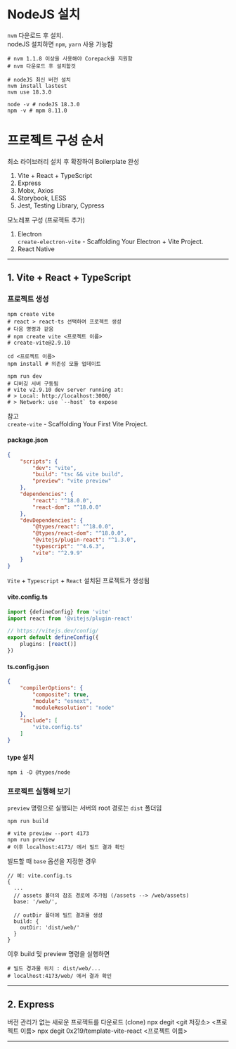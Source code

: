 # NodeJS 설치

`nvm` 다운로드 후 설치.  
nodeJS 설치하면 `npm`, `yarn` 사용 가능함

```shell
# nvm 1.1.8 이상을 사용해야 Corepack을 지원함
# nvm 다운로드 후 설치할것

# nodeJS 최신 버전 설치
nvm install lastest
nvm use 18.3.0

node -v # nodeJS 18.3.0
npm -v # mpm 8.11.0
```

# 프로젝트 구성 순서

최소 라이브러리 설치 후 확장하여 Boilerplate 완성

1. Vite + React + TypeScript
2. Express
3. Mobx, Axios
4. Storybook, LESS
5. Jest, Testing Library, Cypress

모노레포 구성 (프로젝트 추가)

1. Electron  
  `create-electron-vite` - Scaffolding Your Electron + Vite Project.
2. React Native

--------------------------------------

## 1. Vite + React + TypeScript

### 프로젝트 생성

```shell
npm create vite
# react > react-ts 선택하여 프로젝트 생성
# 다음 명령과 같음
# npm create vite <프로젝트 이름>
# create-vite@2.9.10

cd <프로젝트 이름>
npm install # 의존성 모듈 업데이트

npm run dev
# 디버깅 서버 구동됨
# vite v2.9.10 dev server running at:
# > Local: http://localhost:3000/
# > Network: use `--host` to expose
```
참고  
`create-vite` - Scaffolding Your First Vite Project.

#### package.json

```json
{
    "scripts": {
        "dev": "vite",
        "build": "tsc && vite build",
        "preview": "vite preview"
    },
    "dependencies": {
        "react": "^18.0.0",
        "react-dom": "^18.0.0"
    },
    "devDependencies": {
        "@types/react": "^18.0.0",
        "@types/react-dom": "^18.0.0",
        "@vitejs/plugin-react": "^1.3.0",
        "typescript": "^4.6.3",
        "vite": "^2.9.9"
    }
}
```

`Vite` + `Typescript` + `React` 설치된 프로젝트가 생성됨

#### vite.config.ts

```ts
import {defineConfig} from 'vite'
import react from '@vitejs/plugin-react'

// https://vitejs.dev/config/
export default defineConfig({
    plugins: [react()]
})
```

#### ts.config.json

```json
{
    "compilerOptions": {
        "composite": true,
        "module": "esnext",
        "moduleResolution": "node"
    },
    "include": [
        "vite.config.ts"
    ]
}
```

#### type 설치

```shell
npm i -D @types/node
```

### 프로젝트 실행해 보기

`preview` 명령으로 실행되는 서버의 root 경로는 `dist` 폴더임

```shell
npm run build

# vite preview --port 4173
npm run preview
# 이후 localhost:4173/ 에서 빌드 결과 확인
```

빌드할 때 `base` 옵션을 지정한 경우

```
// 예: vite.config.ts
{
  ...
  // assets 폴더의 참조 경로에 추가됨 (/assets --> /web/assets)
  base: '/web/',
  
  // outDir 폴더에 빌드 결과물 생성
  build: {
    outDir: 'dist/web/'
  }
}
```

이후 build 및 preview 명령을 실행하면

```shell
# 빌드 경과물 위치 : dist/web/...
# localhost:4173/web/ 에서 결과 확인
```

--------------------------------------

## 2. Express













버전 관리가 없는 새로운 프로젝트를 다운로드 (clone)
npx degit <git 저장소> <프로젝트 이름>
npx degit 0x219/template-vite-react <프로젝트 이름>




























--------------------------------------










